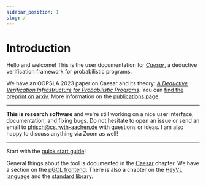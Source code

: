 ```yaml
---
sidebar_position: 1
slug: /
---
```

# Introduction

Hello and welcome!
This is the user documentation for [_Caesar_](https://github.com/moves-rwth/caesar), a deductive verification framework for probabilistic programs.

We have an OOPSLA 2023 paper on Caesar and its theory: [_A Deductive Verification Infrastructure for Probabilistic Programs_](https://doi.org/10.1145/3622870).
You can [find the preprint on arxiv](https://arxiv.org/abs/2309.07781).
More information on the [publications page](./publications.md).

---

**This is research software** and we're still working on a nice user interface, documentation, and fixing bugs.
Do not hesitate to open an issue or send an email to [phisch@cs.rwth-aachen.de](mailto:phisch@cs.rwth-aachen.de) with questions or ideas.
I am also happy to discuss anything via Zoom as well!

---

Start with the  [quick start guide](./getting-started/README.md)!

General things about the tool is documented in the [Caesar](./caesar.md) chapter.
We have a section on the [pGCL frontend](./pgcl.md).
There is also a chapter on the [HeyVL language](heyvl/) and the [standard library](stdlib/).
